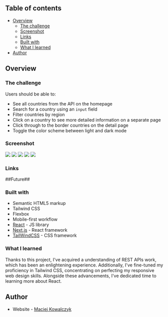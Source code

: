 ## Table of contents

- [Overview](#overview)
  - [The challenge](#the-challenge)
  - [Screenshot](#screenshot)
  - [Links](#links)
  - [Built with](#built-with)
  - [What I learned](#what-i-learned)
- [Author](#author)

## Overview

### The challenge

Users should be able to:

- See all countries from the API on the homepage
- Search for a country using an `input` field
- Filter countries by region
- Click on a country to see more detailed information on a separate page
- Click through to the border countries on the detail page
- Toggle the color scheme between light and dark mode

### Screenshot

![](Screenshot/Main.png)
![](Screenshot/mobilemain.png)
![](Screenshot/side.png)
![](Screenshot/mobileside.png)
![](Screenshot/sideL.png)

### Links

##Future##

### Built with

- Semantic HTML5 markup
- Tailwind CSS
- Flexbox
- Mobile-first workflow
- [React](https://reactjs.org/) - JS library
- [Next.js](https://nextjs.org/) - React framework
- [TailWindCSS](https://tailwindcss.com) - CSS framework

### What I learned

Thanks to this project, I've acquired a understanding of REST APIs work, which has been an enlightening experience. Additionally, I've fine-tuned my proficiency in Tailwind CSS, concentrating on perfecting my responsive web design skills. Alongside these advancements, I've dedicated time to learning more about React.

## Author

- Website - [Maciej Kowalczyk]()
